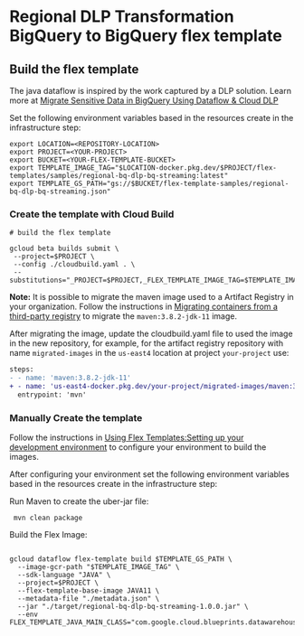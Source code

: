 # Regional DLP Transformation BigQuery to BigQuery flex template

## Build the flex template

The java dataflow is inspired by the work captured by a DLP solution.  Learn more at [Migrate Sensitive Data in BigQuery Using Dataflow & Cloud DLP](https://github.com/GoogleCloudPlatform/dlp-dataflow-deidentification)

Set the following environment variables based in the resources create in the infrastructure step:

```shell
export LOCATION=<REPOSITORY-LOCATION>
export PROJECT=<YOUR-PROJECT>
export BUCKET=<YOUR-FLEX-TEMPLATE-BUCKET>
export TEMPLATE_IMAGE_TAG="$LOCATION-docker.pkg.dev/$PROJECT/flex-templates/samples/regional-bq-dlp-bq-streaming:latest"
export TEMPLATE_GS_PATH="gs://$BUCKET/flex-template-samples/regional-bq-dlp-bq-streaming.json"
```

### Create the template with Cloud Build

```shell
# build the flex template

gcloud beta builds submit \
 --project=$PROJECT \
 --config ./cloudbuild.yaml . \
 --substitutions="_PROJECT=$PROJECT,_FLEX_TEMPLATE_IMAGE_TAG=$TEMPLATE_IMAGE_TAG,_TEMPLATE_GS_PATH=$TEMPLATE_GS_PATH"
 ```

**Note:** It is possible to migrate the maven image used to a Artifact Registry in your organization.
Follow the instructions in [Migrating containers from a third-party registry](https://cloud.google.com/artifact-registry/docs/docker/migrate-external-containers)
to migrate the `maven:3.8.2-jdk-11` image.

After migrating the image, update the cloudbuild.yaml file to used the image in the new repository, for example, for the artifact registry repository with name `migrated-images` in the `us-east4` location at project `your-project` use:

```diff
steps:
- - name: 'maven:3.8.2-jdk-11'
+ - name: 'us-east4-docker.pkg.dev/your-project/migrated-images/maven:3.8.2-jdk-11'
  entrypoint: 'mvn'
```

### Manually Create the template

Follow the instructions in [Using Flex Templates:Setting up your development environment](https://cloud.google.com/dataflow/docs/guides/templates/using-flex-templates#setting_up_your_development_environment) to configure your environment to build the images.

After configuring your environment set the following environment variables based in the resources create in the infrastructure step:

Run Maven to create the uber-jar file:

```shell
 mvn clean package
```

Build the Flex Image:

```shell

gcloud dataflow flex-template build $TEMPLATE_GS_PATH \
  --image-gcr-path "$TEMPLATE_IMAGE_TAG" \
  --sdk-language "JAVA" \
  --project=$PROJECT \
  --flex-template-base-image JAVA11 \
  --metadata-file "./metadata.json" \
  --jar "./target/regional-bq-dlp-bq-streaming-1.0.0.jar" \
  --env FLEX_TEMPLATE_JAVA_MAIN_CLASS="com.google.cloud.blueprints.datawarehouse.BigQueryDLPBigQuery"
```
